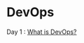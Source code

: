 # DevOps

Day 1 : [What is DevOps?](https://twitter.com/Kelvinparmar12/status/1586613580585050113?s=20&t=7nBLqp0EPf0SUw6Gn6RHrg)
